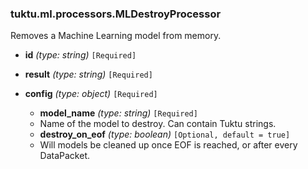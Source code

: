 ### tuktu.ml.processors.MLDestroyProcessor
Removes a Machine Learning model from memory.

  * **id** *(type: string)* `[Required]`

  * **result** *(type: string)* `[Required]`

  * **config** *(type: object)* `[Required]`

    * **model_name** *(type: string)* `[Required]`
    - Name of the model to destroy. Can contain Tuktu strings.

    * **destroy_on_eof** *(type: boolean)* `[Optional, default = true]`
    - Will models be cleaned up once EOF is reached, or after every DataPacket.

